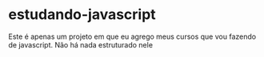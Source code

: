 # estudando-javascript

Este é apenas um projeto em que eu agrego meus cursos que vou fazendo de javascript. Não há nada estruturado nele
